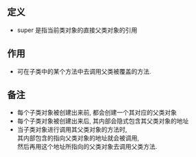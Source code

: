 ## 定义
- super 是指当前类对象的直接父类对象的引用

## 作用
- 可在子类中的某个方法中去调用父类被覆盖的方法.

## 备注
- 每个子类对象被创建出来前, 都会创建一个其对应的父类对象
- 每个子类对象被创建出来后, 其内部会隐式包含其父类对象的地址
- 当子类对象进行调用其父类对象的方法时,  
  其内部包含的指向父类对象的地址就会被调用,  
  然后再用这个地址所指向的父类对象去调用父类方法.